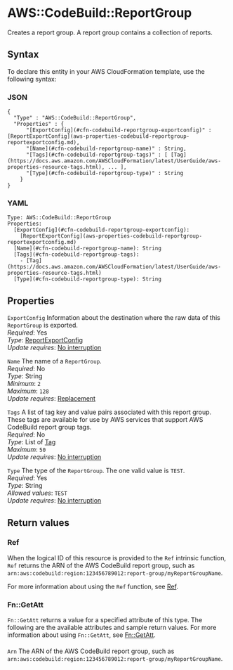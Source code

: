 # AWS::CodeBuild::ReportGroup<a name="aws-resource-codebuild-reportgroup"></a>

 Creates a report group\. A report group contains a collection of reports\. 

## Syntax<a name="aws-resource-codebuild-reportgroup-syntax"></a>

To declare this entity in your AWS CloudFormation template, use the following syntax:

### JSON<a name="aws-resource-codebuild-reportgroup-syntax.json"></a>

```
{
  "Type" : "AWS::CodeBuild::ReportGroup",
  "Properties" : {
      "[ExportConfig](#cfn-codebuild-reportgroup-exportconfig)" : [ReportExportConfig](aws-properties-codebuild-reportgroup-reportexportconfig.md),
      "[Name](#cfn-codebuild-reportgroup-name)" : String,
      "[Tags](#cfn-codebuild-reportgroup-tags)" : [ [Tag](https://docs.aws.amazon.com/AWSCloudFormation/latest/UserGuide/aws-properties-resource-tags.html), ... ],
      "[Type](#cfn-codebuild-reportgroup-type)" : String
    }
}
```

### YAML<a name="aws-resource-codebuild-reportgroup-syntax.yaml"></a>

```
Type: AWS::CodeBuild::ReportGroup
Properties: 
  [ExportConfig](#cfn-codebuild-reportgroup-exportconfig): 
    [ReportExportConfig](aws-properties-codebuild-reportgroup-reportexportconfig.md)
  [Name](#cfn-codebuild-reportgroup-name): String
  [Tags](#cfn-codebuild-reportgroup-tags): 
    - [Tag](https://docs.aws.amazon.com/AWSCloudFormation/latest/UserGuide/aws-properties-resource-tags.html)
  [Type](#cfn-codebuild-reportgroup-type): String
```

## Properties<a name="aws-resource-codebuild-reportgroup-properties"></a>

`ExportConfig`  <a name="cfn-codebuild-reportgroup-exportconfig"></a>
 Information about the destination where the raw data of this `ReportGroup` is exported\.   
*Required*: Yes  
*Type*: [ReportExportConfig](aws-properties-codebuild-reportgroup-reportexportconfig.md)  
*Update requires*: [No interruption](https://docs.aws.amazon.com/AWSCloudFormation/latest/UserGuide/using-cfn-updating-stacks-update-behaviors.html#update-no-interrupt)

`Name`  <a name="cfn-codebuild-reportgroup-name"></a>
 The name of a `ReportGroup`\.   
*Required*: No  
*Type*: String  
*Minimum*: `2`  
*Maximum*: `128`  
*Update requires*: [Replacement](https://docs.aws.amazon.com/AWSCloudFormation/latest/UserGuide/using-cfn-updating-stacks-update-behaviors.html#update-replacement)

`Tags`  <a name="cfn-codebuild-reportgroup-tags"></a>
 A list of tag key and value pairs associated with this report group\.   
These tags are available for use by AWS services that support AWS CodeBuild report group tags\.  
*Required*: No  
*Type*: List of [Tag](https://docs.aws.amazon.com/AWSCloudFormation/latest/UserGuide/aws-properties-resource-tags.html)  
*Maximum*: `50`  
*Update requires*: [No interruption](https://docs.aws.amazon.com/AWSCloudFormation/latest/UserGuide/using-cfn-updating-stacks-update-behaviors.html#update-no-interrupt)

`Type`  <a name="cfn-codebuild-reportgroup-type"></a>
 The type of the `ReportGroup`\. The one valid value is `TEST`\.   
*Required*: Yes  
*Type*: String  
*Allowed values*: `TEST`  
*Update requires*: [No interruption](https://docs.aws.amazon.com/AWSCloudFormation/latest/UserGuide/using-cfn-updating-stacks-update-behaviors.html#update-no-interrupt)

## Return values<a name="aws-resource-codebuild-reportgroup-return-values"></a>

### Ref<a name="aws-resource-codebuild-reportgroup-return-values-ref"></a>

When the logical ID of this resource is provided to the `Ref` intrinsic function, `Ref` returns the ARN of the AWS CodeBuild report group, such as `arn:aws:codebuild:region:123456789012:report-group/myReportGroupName`\.

For more information about using the `Ref` function, see [Ref](https://docs.aws.amazon.com/AWSCloudFormation/latest/UserGuide/intrinsic-function-reference-ref.html)\.

### Fn::GetAtt<a name="aws-resource-codebuild-reportgroup-return-values-fn--getatt"></a>

 `Fn::GetAtt` returns a value for a specified attribute of this type\. The following are the available attributes and sample return values\. For more information about using `Fn::GetAtt`, see [Fn::GetAtt](https://docs.aws.amazon.com/AWSCloudFormation/latest/UserGuide/intrinsic-function-reference-getatt.html)\.

#### <a name="aws-resource-codebuild-reportgroup-return-values-fn--getatt-fn--getatt"></a>

`Arn`  <a name="Arn-fn::getatt"></a>
The ARN of the AWS CodeBuild report group, such as `arn:aws:codebuild:region:123456789012:report-group/myReportGroupName`\. 